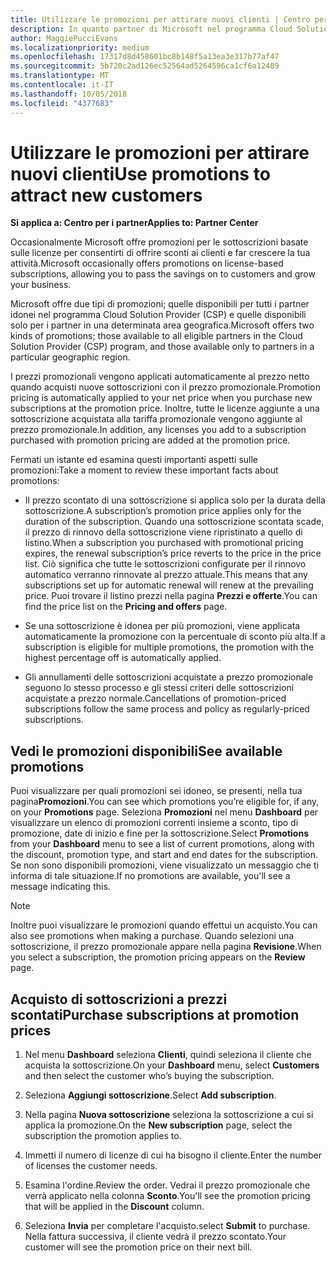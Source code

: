 ```yaml
---
title: Utilizzare le promozioni per attirare nuovi clienti | Centro per i partner
description: In quanto partner di Microsoft nel programma Cloud Solutions Provider, puoi acquistare sottoscrizioni a prezzi promozionali e offrire sconti ai tuoi clienti.
author: MaggiePucciEvans
ms.localizationpriority: medium
ms.openlocfilehash: 17317d8d458601bc8b148f5a13ea3e317b77af47
ms.sourcegitcommit: 5b720c2ad126ec52564ad5264596ca1cf6a12489
ms.translationtype: MT
ms.contentlocale: it-IT
ms.lasthandoff: 10/05/2018
ms.locfileid: "4377683"
---
```

# <a name="use-promotions-to-attract-new-customers"></a><span data-ttu-id="46163-103">Utilizzare le promozioni per attirare nuovi clienti</span><span class="sxs-lookup"><span data-stu-id="46163-103">Use promotions to attract new customers</span></span>  

**<span data-ttu-id="46163-104">Si applica a: Centro per i partner</span><span class="sxs-lookup"><span data-stu-id="46163-104">Applies to: Partner Center</span></span>**

<!--[FWLink: https://go.microsoft.com/fwlink/?linkid=852469]-->

<span data-ttu-id="46163-105">Occasionalmente Microsoft offre promozioni per le sottoscrizioni basate sulle licenze per consentirti di offrire sconti ai clienti e far crescere la tua attività.</span><span class="sxs-lookup"><span data-stu-id="46163-105">Microsoft occasionally offers promotions on license-based subscriptions, allowing you to pass the savings on to customers and grow your business.</span></span> 

<span data-ttu-id="46163-106">Microsoft offre due tipi di promozioni; quelle disponibili per tutti i partner idonei nel programma Cloud Solution Provider (CSP) e quelle disponibili solo per i partner in una determinata area geografica.</span><span class="sxs-lookup"><span data-stu-id="46163-106">Microsoft offers two kinds of promotions; those available to all eligible partners in the Cloud Solution Provider (CSP) program, and those available only to partners in a particular geographic region.</span></span>

<span data-ttu-id="46163-107">I prezzi promozionali vengono applicati automaticamente al prezzo netto quando acquisti nuove sottoscrizioni con il prezzo promozionale.</span><span class="sxs-lookup"><span data-stu-id="46163-107">Promotion pricing is automatically applied to your net price when you purchase new subscriptions at the promotion price.</span></span> <span data-ttu-id="46163-108">Inoltre, tutte le licenze aggiunte a una sottoscrizione acquistata alla tariffa promozionale vengono aggiunte al prezzo promozionale.</span><span class="sxs-lookup"><span data-stu-id="46163-108">In addition, any licenses you add to a subscription purchased with promotion pricing are added at the promotion price.</span></span> 

<span data-ttu-id="46163-109">Fermati un istante ed esamina questi importanti aspetti sulle promozioni:</span><span class="sxs-lookup"><span data-stu-id="46163-109">Take a moment to review these important facts about promotions:</span></span>

-   <span data-ttu-id="46163-110">Il prezzo scontato di una sottoscrizione si applica solo per la durata della sottoscrizione.</span><span class="sxs-lookup"><span data-stu-id="46163-110">A subscription’s promotion price applies only for the duration of the subscription.</span></span> <span data-ttu-id="46163-111">Quando una sottoscrizione scontata scade, il prezzo di rinnovo della sottoscrizione viene ripristinato a quello di listino.</span><span class="sxs-lookup"><span data-stu-id="46163-111">When a subscription you purchased with promotional pricing expires, the renewal subscription’s price reverts to the price in the price list.</span></span> <span data-ttu-id="46163-112">Ciò significa che tutte le sottoscrizioni configurate per il rinnovo automatico verranno rinnovate al prezzo attuale.</span><span class="sxs-lookup"><span data-stu-id="46163-112">This means that any subscriptions set up for automatic renewal will renew at the prevailing price.</span></span> <span data-ttu-id="46163-113">Puoi trovare il listino prezzi nella pagina **Prezzi e offerte**.</span><span class="sxs-lookup"><span data-stu-id="46163-113">You can find the price list on the **Pricing and offers** page.</span></span> 

-   <span data-ttu-id="46163-114">Se una sottoscrizione è idonea per più promozioni, viene applicata automaticamente la promozione con la percentuale di sconto più alta.</span><span class="sxs-lookup"><span data-stu-id="46163-114">If a subscription is eligible for multiple promotions, the promotion with the highest percentage off is automatically applied.</span></span>

-   <span data-ttu-id="46163-115">Gli annullamenti delle sottoscrizioni acquistate a prezzo promozionale seguono lo stesso processo e gli stessi criteri delle sottoscrizioni acquistate a prezzo normale.</span><span class="sxs-lookup"><span data-stu-id="46163-115">Cancellations of promotion-priced subscriptions follow the same process and policy as regularly-priced subscriptions.</span></span>

## <a name="see-available-promotions"></a><span data-ttu-id="46163-116">Vedi le promozioni disponibili</span><span class="sxs-lookup"><span data-stu-id="46163-116">See available promotions</span></span>

<span data-ttu-id="46163-117">Puoi visualizzare per quali promozioni sei idoneo, se presenti, nella tua pagina**Promozioni**.</span><span class="sxs-lookup"><span data-stu-id="46163-117">You can see which promotions you’re eligible for, if any, on your **Promotions** page.</span></span> <span data-ttu-id="46163-118">Seleziona **Promozioni** nel menu **Dashboard** per visualizzare un elenco di promozioni correnti insieme a sconto, tipo di promozione, date di inizio e fine per la sottoscrizione.</span><span class="sxs-lookup"><span data-stu-id="46163-118">Select **Promotions** from your **Dashboard** menu to see a list of current promotions, along with the discount, promotion type, and start and end dates for the subscription.</span></span> <span data-ttu-id="46163-119">Se non sono disponibili promozioni, viene visualizzato un messaggio che ti informa di tale situazione.</span><span class="sxs-lookup"><span data-stu-id="46163-119">If no promotions are available, you'll see a message indicating this.</span></span> 

> [!NOTE]  
> <span data-ttu-id="46163-120">Inoltre puoi visualizzare le promozioni quando effettui un acquisto.</span><span class="sxs-lookup"><span data-stu-id="46163-120">You can also see promotions when making a purchase.</span></span> <span data-ttu-id="46163-121">Quando selezioni una sottoscrizione, il prezzo promozionale appare nella pagina **Revisione**.</span><span class="sxs-lookup"><span data-stu-id="46163-121">When you select a subscription, the promotion pricing appears on the **Review** page.</span></span>

## <a name="purchase-subscriptions-at-promotion-prices"></a><span data-ttu-id="46163-122">Acquisto di sottoscrizioni a prezzi scontati</span><span class="sxs-lookup"><span data-stu-id="46163-122">Purchase subscriptions at promotion prices</span></span>

1. <span data-ttu-id="46163-123">Nel menu **Dashboard** seleziona **Clienti**, quindi seleziona il cliente che acquista la sottoscrizione.</span><span class="sxs-lookup"><span data-stu-id="46163-123">On your **Dashboard** menu, select **Customers** and then select the customer who’s buying the subscription.</span></span> 

2. <span data-ttu-id="46163-124">Seleziona **Aggiungi sottoscrizione**.</span><span class="sxs-lookup"><span data-stu-id="46163-124">Select **Add subscription**.</span></span>

3. <span data-ttu-id="46163-125">Nella pagina **Nuova sottoscrizione** seleziona la sottoscrizione a cui si applica la promozione.</span><span class="sxs-lookup"><span data-stu-id="46163-125">On the **New subscription** page, select the subscription the promotion applies to.</span></span>

4. <span data-ttu-id="46163-126">Immetti il numero di licenze di cui ha bisogno il cliente.</span><span class="sxs-lookup"><span data-stu-id="46163-126">Enter the number of licenses the customer needs.</span></span> 

5. <span data-ttu-id="46163-127">Esamina l'ordine.</span><span class="sxs-lookup"><span data-stu-id="46163-127">Review the order.</span></span> <span data-ttu-id="46163-128">Vedrai il prezzo promozionale che verrà applicato nella colonna **Sconto**.</span><span class="sxs-lookup"><span data-stu-id="46163-128">You'll see the promotion pricing that will be applied in the **Discount** column.</span></span>  

6.  <span data-ttu-id="46163-129">Seleziona **Invia** per completare l'acquisto.</span><span class="sxs-lookup"><span data-stu-id="46163-129">select **Submit** to purchase.</span></span> <span data-ttu-id="46163-130">Nella fattura successiva, il cliente vedrà il prezzo scontato.</span><span class="sxs-lookup"><span data-stu-id="46163-130">Your customer will see the promotion price on their next bill.</span></span>  



